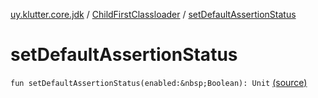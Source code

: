 [uy.klutter.core.jdk](../index.md) / [ChildFirstClassloader](index.md) / [setDefaultAssertionStatus](.)


# setDefaultAssertionStatus
`fun setDefaultAssertionStatus(enabled:&nbsp;Boolean): Unit` [(source)](https://github.com/kohesive/klutter/blob/master/core-jdk6/src/main/kotlin/uy/klutter/core/jdk/ChildFirstClassloader.kt#L108)


